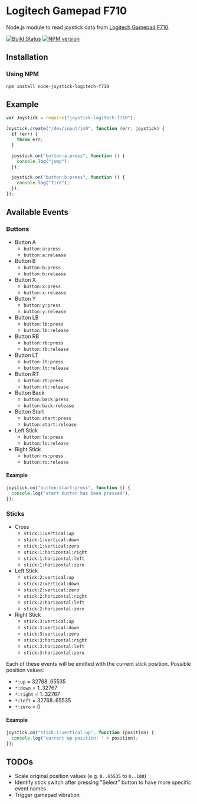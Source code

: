 # Logitech Gamepad F710

Node.js module to read joystick data from [Logitech Gamepad F710](http://gaming.logitech.com/en-us/product/f710-wireless-gamepad).

[![Build Status](https://secure.travis-ci.org/janpieper/node-joystick-logitech-f710.png?branch=master)](http://travis-ci.org/janpieper/node-joystick-logitech-f710)
[![NPM version](https://badge.fury.io/js/joystick-logitech-f710.png)](http://badge.fury.io/js/joystick-logitech-f710)

## Installation

### Using NPM

`npm install node-joystick-logitech-f710`

## Example

````javascript
var Joystick = require("joystick-logitech-f710");

Joystick.create("/dev/input/js0", function (err, joystick) {
  if (err) {
    throw err;
  }

  joystick.on("button:a:press", function () {
    console.log("jump");
  });

  joystick.on("button:b:press", function () {
    console.log("fire");
  });
});
````

## Available Events

### Buttons

* Button A
  * `button:a:press`
  * `button:a:release`
* Button B
  * `button:b:press`
  * `button:b:release`
* Button X
  * `button:x:press`
  * `button:x:release`
* Button Y
  * `button:y:press`
  * `button:y:release`
* Button LB
  * `button:lb:press`
  * `button:lb:release`
* Button RB
  * `button:rb:press`
  * `button:rb:release`
* Button LT
  * `button:lt:press`
  * `button:lt:release`
* Button RT
  * `button:rt:press`
  * `button:rt:release`
* Button Back
  * `button:back:press`
  * `button:back:release`
* Button Start
  * `button:start:press`
  * `button:start:release`
* Left Stick
  * `button:ls:press`
  * `button:ls:release`
* Right Stick
  * `button:rs:press`
  * `button:rs:release`

#### Example

````javascript
joystick.on("button:start:press", function () {
  console.log("start button has been pressed");
});
````

### Sticks

* Cross
  * `stick:1:vertical:up`
  * `stick:1:vertical:down`
  * `stick:1:vertical:zero`
  * `stick:1:horizontal:right`
  * `stick:1:horizontal:left`
  * `stick:1:horizontal:zero`
* Left Stick
  * `stick:2:vertical:up`
  * `stick:2:vertical:down`
  * `stick:2:vertical:zero`
  * `stick:2:horizontal:right`
  * `stick:2:horizontal:left`
  * `stick:2:horizontal:zero`
* Right Stick
  * `stick:3:vertical:up`
  * `stick:3:vertical:down`
  * `stick:3:vertical:zero`
  * `stick:3:horizontal:right`
  * `stick:3:horizontal:left`
  * `stick:3:horizontal:zero`

Each of these events will be emitted with the current stick position. Possible
position values:

* `*:up` = 32768..65535
* `*:down` = 1..32767
* `*:right` = 1..32767
* `*:left` = 32768..65535
* `*:zero` = 0

#### Example

````javascript
joystick.on("stick:1:vertical:up", function (position) {
  console.log("current up position: " + position);
});
````

## TODOs

* Scale original position values (e.g. `0..65535` to `0..100`)
* Identify stick switch after pressing "Select" button to have more specific event names
* Trigger gamepad vibration
